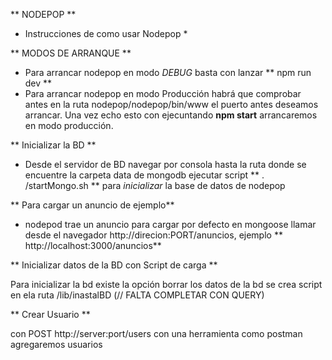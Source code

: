 ** NODEPOP **

 * Instrucciones de como usar Nodepop *

 ** MODOS DE ARRANQUE **
 - Para arrancar nodepop en modo *DEBUG* basta con lanzar ** npm run dev **
 - Para arrancar nodepop en modo Producción habrá que comprobar antes en la
 ruta nodepop/nodepop/bin/www el puerto antes deseamos arrancar. Una vez echo esto con
 ejecuntando **npm start** arrancaremos en modo producción.

 ** Inicializar la BD **

 - Desde el servidor de BD navegar por consola hasta la ruta donde se encuentre la carpeta data de mongodb
 ejecutar script ** . /startMongo.sh ** para *inicializar* la base de datos de nodepop

** Para cargar un anuncio de ejemplo**

- nodepod trae un anuncio para cargar por defecto en mongoose llamar desde
el navegador http://direcion:PORT/anuncios, ejemplo ** http://localhost:3000/anuncios**


** Inicializar datos de la BD con Script de carga ** 

Para inicializar la bd existe la opción borrar los datos de la bd se crea script en ela ruta /lib/inastalBD (// FALTA COMPLETAR CON QUERY)

** Crear Usuario **

con POST http://server:port/users con una herramienta como postman agregaremos usuarios 

